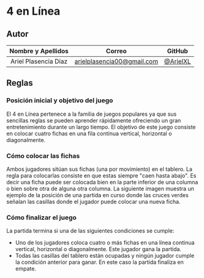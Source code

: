 # 4 en Línea

## Autor

| **Nombre y Apellidos** |         **Correo**         |               **GitHub**               |
| :--------------------: | :------------------------: | :------------------------------------: |
|  Ariel Plasencia Díaz  | arielplasencia00@gmail.com | [@ArielXL](https://github.com/ArielXL) |

## Reglas

### Posición inicial y objetivo del juego

El 4 en Línea  pertenece a la familia de juegos populares ya que sus sencillas reglas  se pueden aprender rápidamente ofreciendo un gran entretenimiento  durante un largo tiempo. El objetivo de este juego consiste en colocar  cuatro fichas en una fila contínua vertical, horizontal o diagonalmente.

### Cómo colocar las fichas

Ambos jugadores sitúan sus fichas  (una por movimiento) en el tablero. La regla para colocarlas consiste en que estas siempre "caen hasta abajo". Es decir una ficha puede ser colocada bien en la parte inferior de una columna o bien sobre otra de  alguna otra columna. La siguiente imagen muestra un ejemplo de la  posición de una partida en curso donde las cruces verdes señalan las  casillas donde el jugador puede colocar una nueva ficha.

### Cómo finalizar el juego

La partida termina si una de las siguientes condiciones se cumple:

- Uno de los jugadores coloca cuatro o más fichas en una línea continua  vertical, horizontal o diagonalmente. Este jugador gana la partida.
- Todas las casillas del tablero están ocupadas y ningún jugador cumple la  condición anterior para ganar. En este caso la partida finaliza en  empate.
